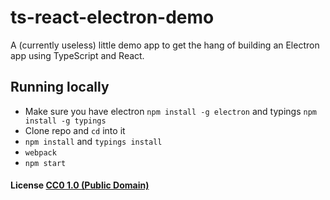 # ts-react-electron-demo

A (currently useless) little demo app to get the hang of building an Electron app using TypeScript and React.

## Running locally

* Make sure you have electron `npm install -g electron` and typings `npm install -g typings`
* Clone repo and `cd` into it
* `npm install` and `typings install`
* `webpack`
* `npm start`

#### License [CC0 1.0 (Public Domain)](LICENSE.md)
